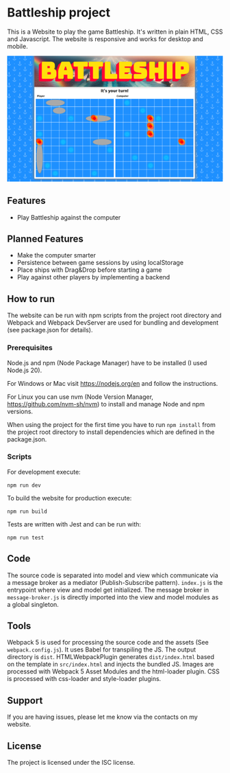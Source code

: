 # Battleship project

This is a Website to play the game Battleship. It's written in plain HTML, CSS and Javascript. The website is responsive and works for desktop and mobile.

![Screenshot of the battleship website showcasing the gameplay](battleship-example.png)

## Features

- Play Battleship against the computer

## Planned Features

- Make the computer smarter
- Persistence between game sessions by using localStorage
- Place ships with Drag&Drop before starting a game
- Play against other players by implementing a backend

## How to run

The website can be run with npm scripts from the project root directory and Webpack and Webpack DevServer are used for bundling and development (see package.json for details).

### Prerequisites
Node.js and npm (Node Package Manager) have to be installed (I used Node.js 20).

For Windows or Mac visit https://nodejs.org/en and follow the instructions.

For Linux you can use nvm (Node Version Manager, https://github.com/nvm-sh/nvm) to install and manage Node and npm versions.

When using the project for the first time you have to run `npm install` from the project root directory to install dependencies which are defined in the package.json.

### Scripts


For development execute:

    npm run dev

To build the website for production execute:

    npm run build

Tests are written with Jest and can be run with:

    npm run test

## Code
The source code is separated into model and view which communicate via a message broker as a mediator (Publish-Subscribe pattern).  `index.js` is the entrypoint where view and model get initialized. The message broker in `message-broker.js` is directly imported into the view and model modules as a global singleton.

## Tools

Webpack 5 is used for processing the source code and the assets (See `webpack.config.js`). It uses Babel for transpiling the JS. The output directory is `dist`. HTMLWebpackPlugin generates `dist/index.html` based on the template in `src/index.html` and injects the bundled JS. Images are processed with Webpack 5 Asset Modules and the html-loader plugin. CSS is processed with css-loader and style-loader plugins. 

## Support

If you are having issues, please let me know via the contacts on my website.

## License

The project is licensed under the ISC license.
